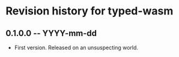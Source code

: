 # Revision history for typed-wasm

## 0.1.0.0 -- YYYY-mm-dd

* First version. Released on an unsuspecting world.
